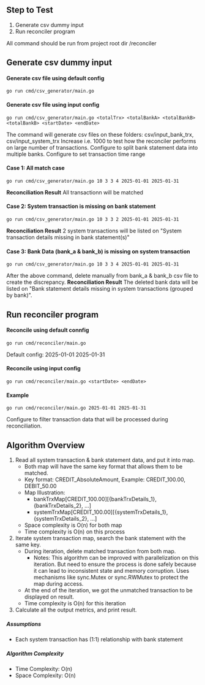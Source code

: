 ## Step to Test
1. Generate csv dummy input
2. Run reconciler program

All command should be run from project root dir /reconciler

## Generate csv dummy input
#### Generate csv file using default config
```
go run cmd/csv_generator/main.go
```
#### Generate csv file using input config
```
go run cmd/csv_generator/main.go <totalTrx> <totalBankA> <totalBankB> <totalBankB> <startDate> <endDate>
```
The command will generate csv files on these folders: csv/input_bank_trx, csv/input_system_trx
Increase <totalTrx> i.e. 1000 to test how the reconciler performs on large number of transactions.
Configure <totalBankA> <totalBankB> <totalBankB> to split bank statement data into multiple banks.
Configure <startDate> <endDate> to set transaction time range

#### Case 1: All match case
```
go run cmd/csv_generator/main.go 10 3 3 4 2025-01-01 2025-01-31
```
**Reconciliation Result**
All transactionn will be matched

#### Case 2: System transaction is missing on bank statement
```
go run cmd/csv_generator/main.go 10 3 3 2 2025-01-01 2025-01-31
```

**Reconciliation Result**
2 system transactions will be listed on "System transaction details missing in bank statement(s)"

#### Case 3: Bank Data (bank_a & bank_b) is missing on system transaction
```
go run cmd/csv_generator/main.go 10 3 3 4 2025-01-01 2025-01-31
```
After the above command, delete manually from bank_a & bank_b csv file to create the discrepancy.
**Reconciliation Result**
The deleted bank data will be listed on "Bank statement details missing in system transactions (grouped by bank)".

## Run reconciler program
#### Reconcile using default connfig
```
go run cmd/reconciler/main.go
```
Default config: 2025-01-01 2025-01-31

#### Reconcile using input config
```
go run cmd/reconciler/main.go <startDate> <endDate>
```

#### Example
```
go run cmd/reconciler/main.go 2025-01-01 2025-01-31
```
Configure <startDate> <endDate> to filter transaction data that will be processed during reconciliation.

## Algorithm Overview
1. Read all system transaction & bank statement data, and put it into map.
    * Both map will have the same key format that allows them to be matched.
    * Key format: CREDIT_AbsoluteAmount, Example: CREDIT_100.00, DEBIT_50.00
    * Map Illustration:
        * bankTrxMap[CREDIT_100.00][{bankTrxDetails_1}, {bankTrxDetails_2}, ...]
        * systemTrxMap[CREDIT_100.00][{systemTrxDetails_1}, {systemTrxDetails_2}, ...]
    * Space complexity is O(n) for both map
    * Time complexity is O(n) on this process
2. Iterate system transaction map, search the bank statement with the same key.
    * During iteration, delete matched transaction from both map.
        * Notes: This algorithm can be improved with parallelization on this iteration. But need to ensure the process is done safely because it can lead to inconsistent state and memory corruption. Uses mechanisms like sync.Mutex or sync.RWMutex to protect the map during access.
    * At the end of the iteration, we got the unmatched transaction to be displayed on result.
    * Time complexity is O(n) for this iteration
3. Calculate all the output metrics, and print result.

##### Assumptions
* Each system transaction has (1:1) relationship with bank statement


##### Algorithm Complexity
* Time Complexity: O(n)
* Space Complexity: O(n)